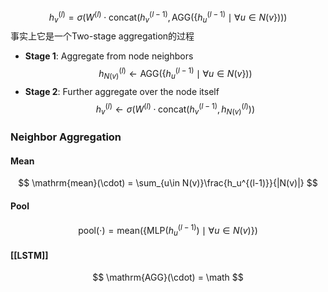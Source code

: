 $$
h_v^{(l)} = \sigma\left(W^{(l)}\cdot\mathrm{concat}(h_v^{(l-1)},\mathrm{AGG}(\{h_u^{(l-1)}\mid \forall u \in N(v\}))\right)
$$
事实上它是一个Two-stage aggregation的过程
+ **Stage 1**: Aggregate from node neighbors
$$
h_{N(v)}^{(l)} \gets \mathrm{AGG}(\{h_u^{(l-1)}\mid \forall u \in N(v\}))
$$
+ **Stage 2**: Further aggregate over the node itself
$$
h_v^{(l)} \gets \sigma(W^{(l)}\cdot\mathrm{concat}(h_v^{(l - 1)}, h_{N(v)}^{(l)}))
$$
### Neighbor Aggregation
#### Mean
$$
\mathrm{mean}(\cdot) = \sum_{u\in N(v)}\frac{h_u^{(l-1)}}{|N(v)|}
$$
#### Pool
$$
\mathrm{pool}(\cdot) = \mathrm{mean}\left( \{\mathrm{MLP}(h_u^{(l - 1)}) \mid \forall u \in N(v) \} \right)
$$
#### [[LSTM]]
$$
\mathrm{AGG}(\cdot) = \math
$$
